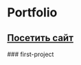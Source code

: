 # Portfolio
## <a href="https://ramzesriks.github.io/first-project/">Посетить сайт</a>
###   f i r s t - p r o j e c t 
 
 
